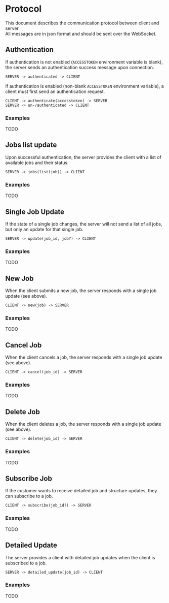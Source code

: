 # Protocol

This document describes the communication protocol between client and server.  
All messages are in json format and should be sent over the WebSocket.

## Authentication

If authentication is not enabled (`ACCESSTOKEN` environment variable is blank), the server sends an authentication
success message upon connection.

```
SERVER -> authenticated -> CLIENT
```

If authentication is enabled (non-blank `ACCESSTOKEN` environment variable), a client must first send an
authentication request.

```
CLIENT -> authenticate(accesstoken) -> SERVER
SERVER -> un-/authenticated -> CLIENT
```

### Examples

TODO

## Jobs list update

Upon successful authentication, the server provides the client with a list of available jobs and their status.

```
SERVER -> jobs(list(job)) -> CLIENT
```

### Examples

TODO

## Single Job Update

If the state of a single job changes, the server will not send a list of all jobs, but only an update for that single
job.

```
SERVER -> update(job_id, job?) -> CLIENT
```

### Examples

TODO

## New Job

When the client submits a new job, the server responds with a single job update (see above).

```
CLIENT -> new(job) -> SERVER
```

### Examples

TODO

## Cancel Job

When the client cancels a job, the server responds with a single job update (see above).

```
CLIENT -> cancel(job_id) -> SERVER
```

### Examples

TODO

## Delete Job

When the client deletes a job, the server responds with a single job update (see above).

```
CLIENT -> delete(job_id) -> SERVER
```

### Examples

TODO

## Subscribe Job

If the customer wants to receive detailed job and structure updates, they can subscribe to a job.

```
CLIENT -> subscribe(job_id?) -> SERVER
```

### Examples

TODO

## Detailed Update

The server provides a client with detailed job updates when the client is subscribed to a job.

```
SERVER -> detailed_update(job_id) -> CLIENT
```

### Examples

TODO
